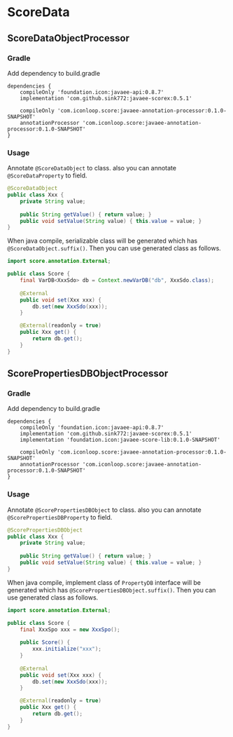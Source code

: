 # ScoreData

## ScoreDataObjectProcessor

### Gradle
Add dependency to build.gradle
````
dependencies {
    compileOnly 'foundation.icon:javaee-api:0.8.7'
    implementation 'com.github.sink772:javaee-scorex:0.5.1'
    
    compileOnly 'com.iconloop.score:javaee-annotation-processor:0.1.0-SNAPSHOT'
    annotationProcessor 'com.iconloop.score:javaee-annotation-processor:0.1.0-SNAPSHOT'
}
````

### Usage
Annotate `@ScoreDataObject` to class. also you can annotate `@ScoreDataProperty` to field.
````java
@ScoreDataObject
public class Xxx {
    private String value;
    
    public String getValue() { return value; }
    public void setValue(String value) { this.value = value; }
}
````

When java compile, serializable class will be generated which has `@ScoreDataObject.suffix()`.
Then you can use generated class as follows.
````java
import score.annotation.External;

public class Score {
    final VarDB<XxxSdo> db = Context.newVarDB("db", XxxSdo.class);
    
    @External
    public void set(Xxx xxx) {
        db.set(new XxxSdo(xxx));
    }

    @External(readonly = true)
    public Xxx get() {
        return db.get();
    }
}
````

## ScorePropertiesDBObjectProcessor

### Gradle
Add dependency to build.gradle
````
dependencies {
    compileOnly 'foundation.icon:javaee-api:0.8.7'
    implementation 'com.github.sink772:javaee-scorex:0.5.1'
    implementation 'foundation.icon:javaee-score-lib:0.1.0-SNAPSHOT'
    
    compileOnly 'com.iconloop.score:javaee-annotation-processor:0.1.0-SNAPSHOT'
    annotationProcessor 'com.iconloop.score:javaee-annotation-processor:0.1.0-SNAPSHOT'
}
````

### Usage
Annotate `@ScorePropertiesDBObject` to class. also you can annotate `@ScorePropertiesDBProperty` to field.
````java
@ScorePropertiesDBObject
public class Xxx {
    private String value;
    
    public String getValue() { return value; }
    public void setValue(String value) { this.value = value; }
}
````

When java compile, implement class of `PropertyDB` interface  will be generated which has `@ScorePropertiesDBObject.suffix()`.
Then you can use generated class as follows.
````java
import score.annotation.External;

public class Score {
    final XxxSpo xxx = new XxxSpo();
    
    public Score() {
        xxx.initialize("xxx");
    }
    
    @External
    public void set(Xxx xxx) {
        db.set(new XxxSdo(xxx));
    }

    @External(readonly = true)
    public Xxx get() {
        return db.get();
    }
}
````
